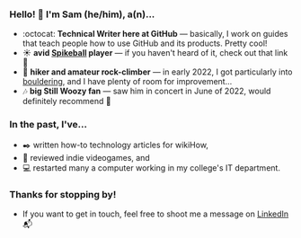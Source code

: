 ### Hello! 👋 I'm Sam (he/him), a(n)...

- :octocat: **Technical Writer here at GitHub** — basically, I work on guides that teach people how to use GitHub and its products. Pretty cool!
- :sunny: **avid [Spikeball](https://en.wikipedia.org/wiki/Roundnet) player** — if you haven't heard of it, check out that link 👀
- :mount_fuji: **hiker and amateur rock-climber** — in early 2022, I got particularly into [bouldering](https://en.wikipedia.org/wiki/Bouldering), and I have plenty of room for improvement...
- :notes: **big Still Woozy fan** — saw him in concert in June of 2022, would definitely recommend 💯

### In the past, I've...

- :black_nib: written how-to technology articles for wikiHow,
- :space_invader: reviewed indie videogames, and
- :computer: restarted many a computer working in my college's IT department.

### Thanks for stopping by!

- If you want to get in touch, feel free to shoot me a message on [LinkedIn](https://www.linkedin.com/in/sam-browning-7579461ab/) :mailbox_with_mail:
